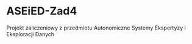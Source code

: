# ASEiED-Zad4
Projekt zaliczeniowy z przedmiotu Autonomiczne Systemy Ekspertyzy i Eksploracji Danych
